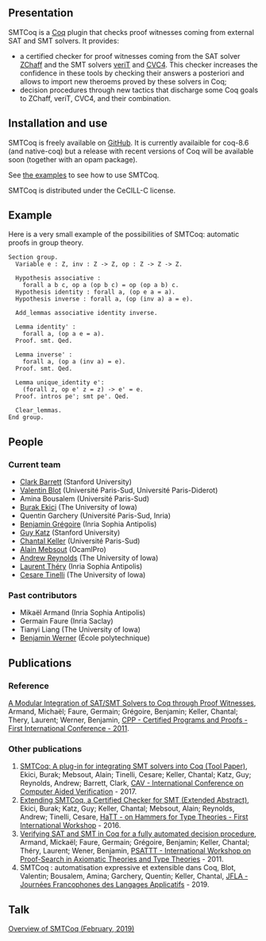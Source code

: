 ## Presentation
SMTCoq is a [Coq](http://coq.inria.fr) plugin that checks proof witnesses coming from external SAT and SMT solvers. It provides:
* a certified checker for proof witnesses coming from the SAT solver [ZChaff](http://www.princeton.edu/~chaff/zchaff.html) and the SMT solvers [veriT](http://www.verit-solver.org) and [CVC4](http://cvc4.cs.stanford.edu/web). This checker increases the confidence in these tools by checking their answers a posteriori and allows to import new theroems proved by these solvers in Coq;
* decision procedures through new tactics that discharge some Coq goals to ZChaff, veriT, CVC4, and their combination.

## Installation and use
SMTCoq is freely available on [GitHub](https://github.com/smtcoq/smtcoq). It is currently availaible for coq-8.6 (and native-coq) but a release with recent versions of Coq will be available soon (together with an opam package).

See [the examples](https://github.com/smtcoq/smtcoq/blob/master/examples/Example.v) to see how to use SMTCoq.

SMTCoq is distributed under the CeCILL-C license.

## Example
Here is a very small example of the possibilities of SMTCoq: automatic proofs in group theory.

```coq
Section group.
  Variable e : Z, inv : Z -> Z, op : Z -> Z -> Z.

  Hypothesis associative :
    forall a b c, op a (op b c) = op (op a b) c.
  Hypothesis identity : forall a, (op e a = a).
  Hypothesis inverse : forall a, (op (inv a) a = e).

  Add_lemmas associative identity inverse.

  Lemma identity' :
    forall a, (op a e = a).
  Proof. smt. Qed.

  Lemma inverse' :
    forall a, (op a (inv a) = e).
  Proof. smt. Qed.

  Lemma unique_identity e':
    (forall z, op e' z = z) -> e' = e.
  Proof. intros pe'; smt pe'. Qed.

  Clear_lemmas.
End group.
```

## People
### Current team
* [Clark Barrett](http://www.cs.nyu.edu/~barrett) (Stanford University)
* [Valentin Blot](https://valentinblot.org/pro) (Université Paris-Sud, Université Paris-Diderot)
* Amina Bousalem (Université Paris-Sud)
* [Burak Ekici](http://ekiciburak.github.io/) (The University of Iowa)
* Quentin Garchery (Université Paris-Sud, Inria)
* [Benjamin Grégoire](https://www-sop.inria.fr/members/Benjamin.Gregoire/) (Inria Sophia Antipolis)
* [Guy Katz](http://stanford.edu/~guyk) (Stanford University)
* [Chantal Keller](https://www.lri.fr/~keller/index-en.html) (Université Paris-Sud)
* [Alain Mebsout](https://mebsout.github.io/) (OcamlPro)
* [Andrew Reynolds](http://homepage.divms.uiowa.edu/~ajreynol) (The University of Iowa)
* [Laurent Théry](https://www-sop.inria.fr/marelle/Laurent.Thery/moi.html) (Inria Sophia Antipolis)
* [Cesare Tinelli](http://homepage.cs.uiowa.edu/~tinelli/) (The University of Iowa)

### Past contributors
* Mikaël Armand (Inria Sophia Antipolis)
* Germain Faure (Inria Saclay)
* Tianyi Liang (The University of Iowa)
* [Benjamin Werner](http://www.lix.polytechnique.fr/Labo/Benjamin.Werner) (École polytechnique)


## Publications
### Reference
[A Modular Integration of SAT/SMT Solvers to Coq through Proof Witnesses](http://hal.inria.fr/docs/00/63/91/30/PDF/cpp11.pdf), Armand, Michaël; Faure, Germain; Grégoire, Benjamin; Keller, Chantal; Thery, Laurent; Werner, Benjamin, [CPP - Certified Programs and Proofs - First International Conference - 2011](http://formes.asia/cpp).

### Other publications
1. [SMTCoq: A plug-in for integrating SMT solvers into Coq (Tool Paper)](http://homepage.divms.uiowa.edu/~tinelli/papers/EkiEtAl-CAV-17.pdf), Ekici, Burak; Mebsout, Alain; Tinelli, Cesare; Keller, Chantal; Katz, Guy; Reynolds, Andrew; Barrett, Clark, [CAV - International Conference on Computer Aided Verification](http://cavconference.org/2017) - 2017.
2. [Extending SMTCoq, a Certified Checker for SMT (Extended Abstract)](https://hal.inria.fr/hal-01388984/document), Ekici, Burak; Katz, Guy; Keller, Chantal; Mebsout, Alain; Reynolds, Andrew; Tinelli, Cesare, [HaTT - on Hammers for Type Theories - First International Workshop](https://hatt2016.inria.fr) - 2016.
3. [Verifying SAT and SMT in Coq for a fully automated decision procedure](http://hal.inria.fr/docs/00/61/40/41/PDF/ArmandAl.pdf), Armand, Mickaël; Faure, Germain; Grégoire, Benjamin; Keller, Chantal; Théry, Laurent; Wener, Benjamin, [PSATTT - International Workshop on Proof-Search in Axiomatic Theories and Type Theories](http://www.lix.polytechnique.fr/~lengrand/Events/PSATTT11) - 2011.
4. SMTCoq : automatisation expressive et extensible dans Coq, Blot, Valentin; Bousalem, Amina; Garchery, Quentin; Keller, Chantal, [JFLA - Journées Francophones des Langages Applicatifs](http://dpt-info.u-strasbg.fr/~magaud/JFLA2019) - 2019.


## Talk
[Overview of SMTCoq (February, 2019)](documents/overview_19-02-11.pdf)
